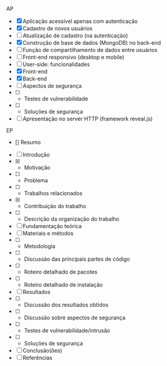 AP
- [x] Aplicação acessível apenas com autenticação 
- [x] Cadastro de novos usuários 
- [ ] Atualização de cadastro (na autenticação) 
- [x] Construção de base de dados (MongoDB) no back-end 
- [ ] Função de compartilhamento de dados entre usuários 
- [ ] Front-end responsivo (desktop e mobile) 
- [ ] User-side: funcionalidades 
- [x] Front-end 
- [x] Back-end 
- [ ] Aspectos de segurança 
- [ ]  - Testes de vulnerabilidade 
- [ ]  - Soluções de segurança 
- [ ] Apresentação no server HTTP (framework reveal.js) 

EP
- [] Resumo
- [ ] Introdução                                        
- [x]  - Motivação
- [ ]  - Problema
- [ ]  - Trabalhos relacionados
- [x]  - Contribuição do trabalho
- [ ]  - Descrição da organização do trabalho
- [ ] Fundamentação teórica
- [ ] Materiais e métodos
- [ ]  - Metodologia
- [ ]  - Discussão das principais partes de código
- [ ]  - Roteiro detalhado de pacotes
- [ ]  - Roteiro detalhado de instalação
- [ ] Resultados
- [ ]  - Discussão dos resultados obtidos
- [ ]  - Discussão sobre aspectos de segurança
- [ ]    - Testes de vulnerabilidade/intrusão
- [ ]    - Soluções de segurança
- [ ] Conclusão(ões)
- [ ] Referências
